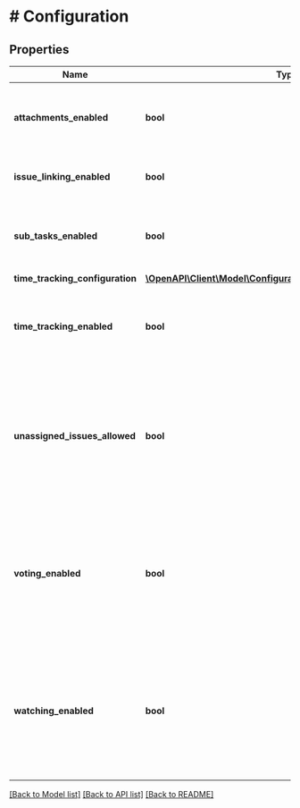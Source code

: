# # Configuration

## Properties

Name | Type | Description | Notes
------------ | ------------- | ------------- | -------------
**attachments_enabled** | **bool** | Whether the ability to add attachments to issues is enabled. | [optional] [readonly]
**issue_linking_enabled** | **bool** | Whether the ability to link issues is enabled. | [optional] [readonly]
**sub_tasks_enabled** | **bool** | Whether the ability to create subtasks for issues is enabled. | [optional] [readonly]
**time_tracking_configuration** | [**\OpenAPI\Client\Model\ConfigurationTimeTrackingConfiguration**](ConfigurationTimeTrackingConfiguration.md) |  | [optional]
**time_tracking_enabled** | **bool** | Whether the ability to track time is enabled. This property is deprecated. | [optional] [readonly]
**unassigned_issues_allowed** | **bool** | Whether the ability to create unassigned issues is enabled. See [Configuring Jira application options](https://confluence.atlassian.com/x/uYXKM) for details. | [optional] [readonly]
**voting_enabled** | **bool** | Whether the ability for users to vote on issues is enabled. See [Configuring Jira application options](https://confluence.atlassian.com/x/uYXKM) for details. | [optional] [readonly]
**watching_enabled** | **bool** | Whether the ability for users to watch issues is enabled. See [Configuring Jira application options](https://confluence.atlassian.com/x/uYXKM) for details. | [optional] [readonly]

[[Back to Model list]](../../README.md#models) [[Back to API list]](../../README.md#endpoints) [[Back to README]](../../README.md)
